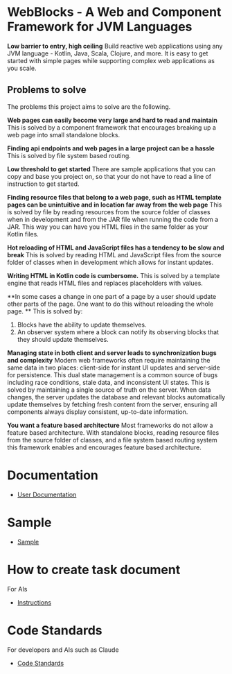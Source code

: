 # WebBlocks - A Web and Component Framework for JVM Languages

**Low barrier to entry, high ceiling**
Build reactive web applications using any JVM language - Kotlin, Java, Scala, Clojure, and more.
It is easy to get started with simple pages while supporting complex web applications as you scale.

## Problems to solve
The problems this project aims to solve are the following.

**Web pages can easily become very large and hard to read and maintain**
This is solved by a component framework that encourages breaking up a web page into small standalone blocks.

**Finding api endpoints and web pages in a large project can be a hassle**
This is solved by file system based routing.

**Low threshold to get started**
There are sample applications that you can copy and base you project on, so that your do not have
to read a line of instruction to get started.

**Finding resource files that belong to a web page, such as HTML template pages can be unintuitive and in location far away from the web page**
This is solved by file by reading resources from the source folder of classes when in development
and from the JAR file when running the code from a JAR.
This way you can have you HTML files in the same folder as your Kotlin files.

**Hot reloading of HTML and JavaScript files has a tendency to be slow and break**
This is solved by reading HTML and JavaScript files from the source folder of classes when in development which allows for instant updates.

**Writing HTML in Kotlin code is cumbersome.**
This is solved by a template engine that reads HTML files and replaces placeholders with values.

**In some cases a change in one part of a page by a user should update other parts of the page.
One want to do this without reloading the whole page. **
This is solved by:
1. Blocks have the ability to update themselves.
2. An observer system where a block can notify its observing blocks that they should update themselves.

**Managing state in both client and server leads to synchronization bugs and complexity**
Modern web frameworks often require maintaining the same data in two places: client-side for instant UI updates and server-side for persistence.
This dual state management is a common source of bugs including race conditions, stale data, and inconsistent UI states.
This is solved by maintaining a single source of truth on the server.
When data changes, the server updates the database and relevant blocks automatically update themselves by fetching fresh content from the server, ensuring all components always display consistent, up-to-date information.

**You want a feature based architecture**
Most frameworks do not allow a feature based architecture. With standalone blocks,
reading resource files from the source folder of classes,
and a file system based routing system this framework enables and encourages feature based architecture.


# Documentation
- [User Documentation](doc/user_doc/0_index.md)

# Sample
- [Sample](src/main/kotlin/io/schinzel/sample/README.md)

# How to create task document
For AIs
- [Instructions](doc/workflow/task_documents.md)

# Code Standards
For developers and AIs such as Claude
- [Code Standards](doc/code_standards/_index.md)

